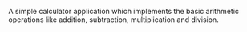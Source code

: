 A simple calculator application which implements the basic arithmetic operations like
addition, subtraction, multiplication and division.